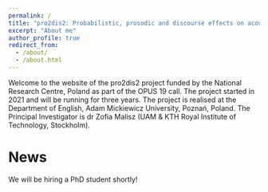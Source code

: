 ```yaml
---
permalink: /
title: "pro2dis2: Probabilistic, prosodic and discourse effects on acoustic distinctiveness in speech"
excerpt: "About me"
author_profile: true
redirect_from: 
  - /about/
  - /about.html
---
```


Welcome to the website of the pro2dis2 project funded by the National Research Centre, Poland as part of the OPUS 19 call. The project started in 2021 and will be running for three years. The project is realised at the Department of English, Adam Mickiewicz University, Poznań, Poland. The Principal Investigator is dr Zofia Malisz (UAM & KTH Royal Institute of Technology, Stockholm).

News
======
We will be hiring a PhD student shortly!
